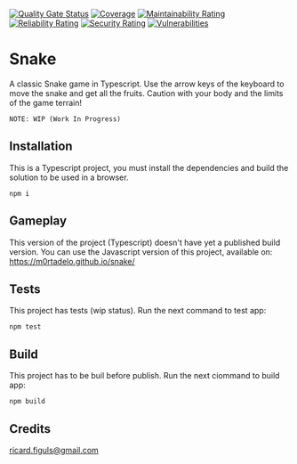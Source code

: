 [![Quality Gate Status](https://sonarcloud.io/api/project_badges/measure?project=m0rtadelo_snake-ts&metric=alert_status)](https://sonarcloud.io/dashboard?id=m0rtadelo_snake-ts)
[![Coverage](https://sonarcloud.io/api/project_badges/measure?project=m0rtadelo_snake-ts&metric=coverage)](https://sonarcloud.io/dashboard?id=m0rtadelo_snake-ts)
[![Maintainability Rating](https://sonarcloud.io/api/project_badges/measure?project=m0rtadelo_snake-ts&metric=sqale_rating)](https://sonarcloud.io/dashboard?id=m0rtadelo_snake-ts)
[![Reliability Rating](https://sonarcloud.io/api/project_badges/measure?project=m0rtadelo_snake-ts&metric=reliability_rating)](https://sonarcloud.io/dashboard?id=m0rtadelo_snake-ts)
[![Security Rating](https://sonarcloud.io/api/project_badges/measure?project=m0rtadelo_snake-ts&metric=security_rating)](https://sonarcloud.io/dashboard?id=m0rtadelo_snake-ts)
[![Vulnerabilities](https://sonarcloud.io/api/project_badges/measure?project=m0rtadelo_snake-ts&metric=vulnerabilities)](https://sonarcloud.io/dashboard?id=m0rtadelo_snake-ts)

# Snake

A classic Snake game in Typescript. Use the arrow keys of the keyboard to move the snake and get all the fruits. Caution with your body and the limits of the game terrain!

`NOTE: WIP (Work In Progress)`

## Installation

This is a Typescript project, you must install the dependencies and build the solution to be used in a browser.

`npm i`

## Gameplay

This version of the project (Typescript) doesn't have yet a published build version. You can use the Javascript version of this project, available on:
https://m0rtadelo.github.io/snake/

## Tests

This project has tests (wip status). Run the next command to test app:

`npm test`

## Build

This project has to be buil before publish. Run the next ciommand to build app:

`npm build`

## Credits

ricard.figuls@gmail.com